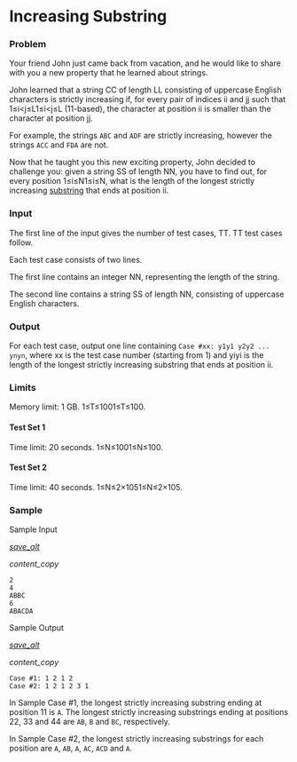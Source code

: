 # Increasing Substring

### Problem

Your friend John just came back from vacation, and he would like to share with you a new property that he learned about strings.

John learned that a string CC of length LL consisting of uppercase English characters is strictly increasing if, for every pair of indices ii and jj such that 1≤i<j≤L1≤i<j≤L (11-based), the character at position ii is smaller than the character at position jj.

For example, the strings `ABC` and `ADF` are strictly increasing, however the strings `ACC` and `FDA` are not.

Now that he taught you this new exciting property, John decided to challenge you: given a string SS of length NN, you have to find out, for every position 1≤i≤N1≤i≤N, what is the length of the longest strictly increasing [substring](https://en.wikipedia.org/wiki/Substring) that ends at position ii.

### Input

The first line of the input gives the number of test cases, TT. TT test cases follow.

Each test case consists of two lines.

The first line contains an integer NN, representing the length of the string.

The second line contains a string SS of length NN, consisting of uppercase English characters.

### Output

For each test case, output one line containing `Case #xx: y1y1 y2y2 ... ynyn`, where xx is the test case number (starting from 1) and yiyi is the length of the longest strictly increasing substring that ends at position ii.

### Limits

Memory limit: 1 GB.
1≤T≤1001≤T≤100.

#### Test Set 1

Time limit: 20 seconds.
1≤N≤1001≤N≤100.

#### Test Set 2

Time limit: 40 seconds.
1≤N≤2×1051≤N≤2×105.

### Sample

Sample Input

[*save_alt*](https://codejam.googleapis.com/dashboard/get_file/AQj_6U01OfJGjsrEzYxovpUpNN5L4x8dvde0MVqcTxpOiGehjIyVkpPM7VJLrCTdV8SLilcjWNybFgrZN8uzJaf9_3XPvLA7QKf7wfsM/increasing_substring_sample_ts1_input.txt)

*content_copy*

```
2
4
ABBC
6
ABACDA
```

Sample Output

[*save_alt*](https://codejam.googleapis.com/dashboard/get_file/AQj_6U3uPUnsPuagJWnDhD6TqiX0YsOgnv8MZ7AJXOCcVTte15ZyT40z2aRSD76KMQFOBWu8USxKw9OjwCBeTYSChjTgOgoW-xKq7suqZw/increasing_substring_sample_ts1_output.txt)

*content_copy*

```
Case #1: 1 2 1 2
Case #2: 1 2 1 2 3 1
```

In Sample Case #1, the longest strictly increasing substring ending at position 11 is `A`. The longest strictly increasing substrings ending at positions 22, 33 and 44 are `AB`, `B` and `BC`, respectively.

In Sample Case #2, the longest strictly increasing substrings for each position are `A`, `AB`, `A`, `AC`, `ACD` and `A`.